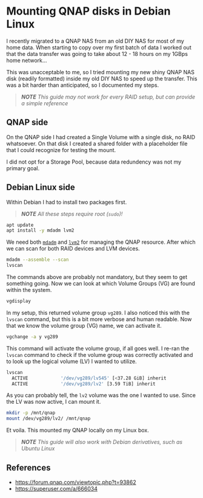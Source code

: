 # Mounting QNAP disks in Debian Linux

I recently migrated to a QNAP NAS from an old DIY NAS for most of my home data. When starting to copy over my first batch of data I worked out that the data transfer was going to take about 12 - 18 hours on my 1GBps home network...

This was unacceptable to me, so I tried mounting my new shiny QNAP NAS disk (readily formatted) inside my old DIY NAS to speed up the transfer. This was a bit harder than anticipated, so I documented my steps.

> _**NOTE** This guide may not work for every RAID setup, but can provide a simple reference_

## QNAP side

On the QNAP side I had created a Single Volume with a single disk, no RAID whatsoever. On that disk I created a shared folder with a placeholder file that I could recognize for testing the mount.

I did not opt for a Storage Pool, because data redundency was not my primary goal. 

## Debian Linux side

Within Debian I had to install two packages first.

> _**NOTE** All these steps require root (`sudo`)!_

```bash
apt update
apt install -y mdadm lvm2
```

We need both [`mdadm`](https://en.wikipedia.org/wiki/Mdadm) and [`lvm2`](https://en.wikipedia.org/wiki/Logical_Volume_Manager_(Linux)) for managing the QNAP resource. After which we can scan for both RAID devices and LVM devices.

```bash
mdadm --assemble --scan
lvscan
```

The commands above are probably not mandatory, but they seem to get something going. Now we can look at which Volume Groups (VG) are found within the system.

```bash
vgdisplay
```

In my setup, this returned volume group `vg289`. I also noticed this with the `lvscan` command, but this is a bit more verbose and human readable. Now that we know the volume group (VG) name, we can activate it.

```bash
vgchange -a y vg289
```

This command will activate the volume group, if all goes well. I re-ran the `lvscan` command to check if the volume group was correctly activated and to look up the logical volume (LV) I wanted to utilize.

```bash
lvscan
  ACTIVE            '/dev/vg289/lv545' [<37.28 GiB] inherit
  ACTIVE            '/dev/vg289/lv2' [3.59 TiB] inherit
```

As you can probably tell, the `lv2` volume was the one I wanted to use. Since the LV was now active, I can mount it.

```bash
mkdir -p /mnt/qnap
mount /dev/vg289/lv2/ /mnt/qnap
```

Et voila. This mounted my QNAP locally on my Linux box. 

> _**NOTE** This guide will also work with Debian derivatives, such as Ubuntu Linux_

## References

* https://forum.qnap.com/viewtopic.php?t=93862
* https://superuser.com/a/666034


